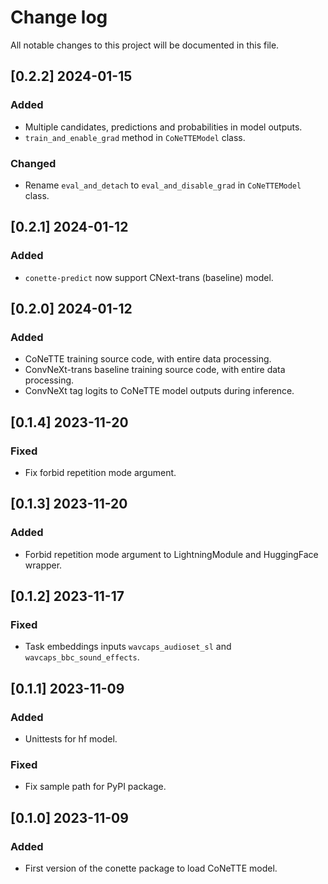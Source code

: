 # Change log

All notable changes to this project will be documented in this file.

## [0.2.2] 2024-01-15
### Added
- Multiple candidates, predictions and probabilities in model outputs.
- `train_and_enable_grad` method in `CoNeTTEModel` class.

### Changed
- Rename `eval_and_detach` to `eval_and_disable_grad` in `CoNeTTEModel` class.

## [0.2.1] 2024-01-12
### Added
- `conette-predict` now support CNext-trans (baseline) model.

## [0.2.0] 2024-01-12
### Added
- CoNeTTE training source code, with entire data processing.
- ConvNeXt-trans baseline training source code, with entire data processing.
- ConvNeXt tag logits to CoNeTTE model outputs during inference.

## [0.1.4] 2023-11-20
### Fixed
- Fix forbid repetition mode argument.

## [0.1.3] 2023-11-20
### Added
- Forbid repetition mode argument to LightningModule and HuggingFace wrapper.

## [0.1.2] 2023-11-17
### Fixed
- Task embeddings inputs `wavcaps_audioset_sl` and `wavcaps_bbc_sound_effects`.

## [0.1.1] 2023-11-09
### Added
- Unittests for hf model.

### Fixed
- Fix sample path for PyPI package.

## [0.1.0] 2023-11-09
### Added
- First version of the conette package to load CoNeTTE model.

